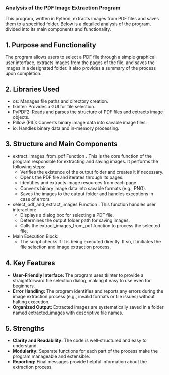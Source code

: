 ### Analysis of the PDF Image Extraction Program
This program, written in Python, extracts images from PDF files and saves them to a specified folder. Below is a detailed analysis of the program, divided into its main components and functionality.

## 1. Purpose and Functionality
The program allows users to select a PDF file through a simple graphical user interface, extracts images from the pages of the file, and saves the images in a designated folder. It also provides a summary of the process upon completion.

## 2. Libraries Used
- os: Manages file paths and directory creation.
- tkinter: Provides a GUI for file selection.
- PyPDF2: Reads and parses the structure of PDF files and extracts image objects.
- Pillow (PIL): Converts binary image data into savable image files.
- io: Handles binary data and in-memory processing.

## 3. Structure and Main Components
- extract_images_from_pdf Function ، This is the core function of the program responsible for extracting and saving images. It performs the following steps:
    - Verifies the existence of the output folder and creates it if necessary.
    - Opens the PDF file and iterates through its pages.
    - Identifies and extracts image resources from each page.
    - Converts binary image data into savable formats (e.g., PNG).
    - Saves the images to the output folder and handles exceptions in case of errors.
- select_pdf_and_extract_images Function ، This function handles user interaction:
    - Displays a dialog box for selecting a PDF file.
    - Determines the output folder path for saving images.
    - Calls the extract_images_from_pdf function to process the selected file.
- Main Execution Block:
    - The script checks if it is being executed directly. If so, it initiates the file selection and image extraction process.

## 4. Key Features
- <b>User-Friendly Interface: </b>The program uses tkinter to provide a straightforward file selection dialog, making it easy to use even for beginners.
- <b>Error Handling: </b>The program identifies and reports any errors during the image extraction process (e.g., invalid formats or file issues) without halting execution.
- <b>Organized Output: </b>Extracted images are systematically saved in a folder named extracted_images with descriptive file names.


## 5. Strengths
- <b>Clarity and Readability:</b> The code is well-structured and easy to understand.
- <b>Modularity:</b> Separate functions for each part of the process make the program manageable and extensible.
- <b>Reporting:</b> Final messages provide helpful information about the extraction process.

